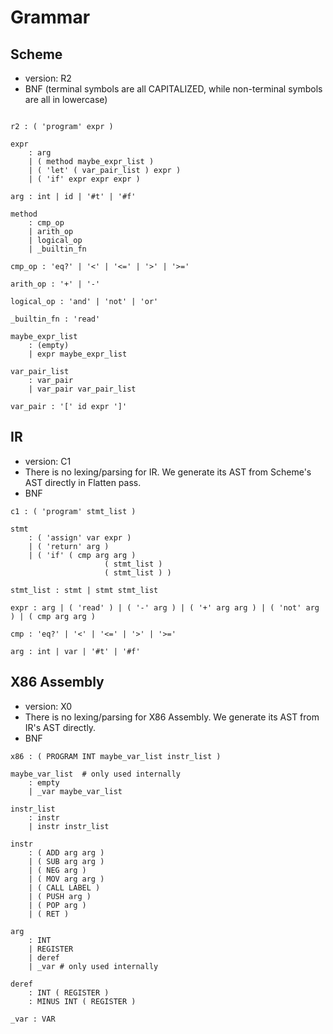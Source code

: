 # Grammar

## Scheme

- version: R2
- BNF (terminal symbols are all CAPITALIZED, while non-terminal symbols are all in lowercase)

```

r2 : ( 'program' expr )

expr 
    : arg 
    | ( method maybe_expr_list ) 
    | ( 'let' ( var_pair_list ) expr )
    | ( 'if' expr expr expr )

arg : int | id | '#t' | '#f'

method
    : cmp_op
    | arith_op
    | logical_op
    | _builtin_fn

cmp_op : 'eq?' | '<' | '<=' | '>' | '>='

arith_op : '+' | '-'

logical_op : 'and' | 'not' | 'or'

_builtin_fn : 'read'

maybe_expr_list
    : (empty)
    | expr maybe_expr_list

var_pair_list
    : var_pair
    | var_pair var_pair_list

var_pair : '[' id expr ']'
```

## IR

- version: C1
- There is no lexing/parsing for IR. We generate its AST from Scheme's AST directly in Flatten pass.
- BNF

```
c1 : ( 'program' stmt_list )

stmt
    : ( 'assign' var expr )
    | ( 'return' arg )
    | ( 'if' ( cmp arg arg ) 
                     ( stmt_list )
                     ( stmt_list ) )

stmt_list : stmt | stmt stmt_list

expr : arg | ( 'read' ) | ( '-' arg ) | ( '+' arg arg ) | ( 'not' arg ) | ( cmp arg arg )

cmp : 'eq?' | '<' | '<=' | '>' | '>='

arg : int | var | '#t' | '#f'
```

## X86 Assembly

- version: X0
- There is no lexing/parsing for X86 Assembly. We generate its AST from IR's AST directly.
- BNF

```
x86 : ( PROGRAM INT maybe_var_list instr_list )

maybe_var_list  # only used internally
    : empty
    | _var maybe_var_list

instr_list
    : instr
    | instr instr_list

instr
    : ( ADD arg arg )
    | ( SUB arg arg )
    | ( NEG arg )
    | ( MOV arg arg )
    | ( CALL LABEL )
    | ( PUSH arg )
    | ( POP arg )
    | ( RET )

arg 
    : INT
    | REGISTER
    | deref
    | _var # only used internally

deref
    : INT ( REGISTER )
    : MINUS INT ( REGISTER )

_var : VAR

```